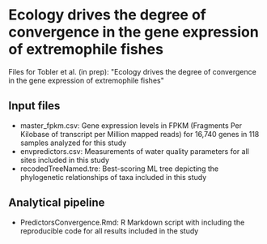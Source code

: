 # Ecology drives the degree of convergence in the gene expression of extremophile fishes

Files for Tobler et al. (in prep): "Ecology drives the degree of convergence in the gene expression of extremophile fishes"

## Input files
- master_fpkm.csv: Gene expression levels in FPKM (Fragments Per Kilobase of transcript per Million mapped reads) for 16,740 genes in 118 samples analyzed for this study
- envpredictors.csv: Measurements of water quality parameters for all sites included in this study
- recodedTreeNamed.tre: Best-scoring ML tree depicting the phylogenetic relationships of taxa included in this study

## Analytical pipeline
- PredictorsConvergence.Rmd: R Markdown script with including the reproducible code for all results included in the study
